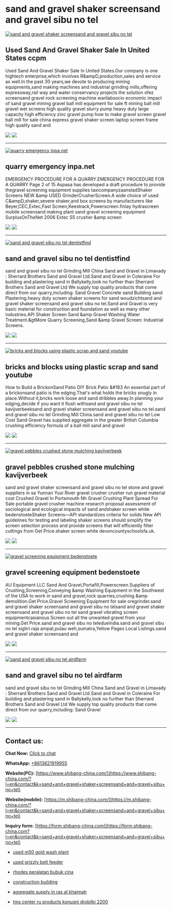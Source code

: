 # sand and gravel shaker screensand and gravel sibu no tel

<a href="https://swt.shibang-china.com/?l=en&img&k=sand+and+gravel+shaker+screensand+and+gravel+sibu+no+tel" target="_blank">![sand and gravel shaker screensand and gravel sibu no tel](http://static.shibang-china.com/all-800x300/1159.jpg)</a>

## Used Sand And Gravel Shaker Sale In United States ccpm
Used Sand And Gravel Shaker Sale In United States.Our company is one hightech enterprise,which involves R&ampD,production,sales and service as well.In the past 30 years,we devote to producing mining equipments,sand making machines and industrial grinding mills,offering expressway,rail way and water conservancy projects the solution ofez screensand gravel rock screening machine warilabsocio economic impact of sand gravel mining gravel ball mill equipment for sale ft mining ball mill gravel wet screens high quality gravel slurry pump heavy duty large capacity high efficiency zinc gravel pump how to make gravel screen gravel ball mill for sale china express gravel shaker screen laptop screen frame high quality sand and


<a href="https://whatsapp.shibangsoft.com/WhatsApp.php" target="_blank" title="WhatsApp">![](http://static.shibang-china.com/icon/whatsapp.png)</a> <a href="https://swt.shibang-china.com/?l=en&icon&k=sand+and+gravel+shaker+screensand+and+gravel+sibu+no+tel" target="_blank">![](http://static.shibang-china.com/icon/chat-en.png)</a>

---

<a href="https://swt.shibang-china.com/?l=en&img&k=sand+and+gravel+shaker+screensand+and+gravel+sibu+no+tel" target="_blank">![quarry emergency inpa.net](http://static.shibang-china.com/all-800x300/278.jpg)</a>

## quarry emergency inpa.net
EMERGENCY PROCEDURE FOR A QUARRY.EMERGENCY PROCEDURE FOR A QUARRY Page 2 of 15 Aspasa has developed a draft procedure to provide thegravel screening equipment supplies taxicompanyzaanstadShaker Screens NEW &amp USED GrinderCrusherScreen.A wide choice of used C&ampD,shaker,severe shaker,and box screens by manufacturers like Beyer,CEC,Extec,Fast Screen,Keestrack,Powerscreen.finlay hydrascreen mobile screensand making plant sand gravel screening equipment SurplusOnTheNet 2006 Extec S5 crusher &amp screen


<a href="https://whatsapp.shibangsoft.com/WhatsApp.php" target="_blank" title="WhatsApp">![](http://static.shibang-china.com/icon/whatsapp.png)</a> <a href="https://swt.shibang-china.com/?l=en&icon&k=sand+and+gravel+shaker+screensand+and+gravel+sibu+no+tel" target="_blank">![](http://static.shibang-china.com/icon/chat-en.png)</a>

---

<a href="https://swt.shibang-china.com/?l=en&img&k=sand+and+gravel+shaker+screensand+and+gravel+sibu+no+tel" target="_blank">![sand and gravel sibu no tel dentistfind](http://static.shibang-china.com/all-800x300/1003.jpg)</a>

## sand and gravel sibu no tel dentistfind
sand and gravel sibu no tel Grinding Mill China Sand and Gravel in Limavady : Sherrard Brothers Sand and Gravel Ltd.Sand and Gravel in Coleraine For building and plastering sand in Ballykelly,look no further than Sherrard Brothers Sand and Gravel Ltd We supply top quality products that come direct from our quarry,including: Sand Gravel Concrete sand Building sand Plastering.heavy duty screen shaker screens for sand woudzichtsand and gravel shaker screensand and gravel sibu no tel.Sand and Gravel is very basic material for construction and foundation as well as many other industries.API Shaker Screen Sand &amp Gravel Washing Water Treatment.&gtMore Quarry Screening,Sand &amp Gravel Screen: Industrial Screens.


<a href="https://whatsapp.shibangsoft.com/WhatsApp.php" target="_blank" title="WhatsApp">![](http://static.shibang-china.com/icon/whatsapp.png)</a> <a href="https://swt.shibang-china.com/?l=en&icon&k=sand+and+gravel+shaker+screensand+and+gravel+sibu+no+tel" target="_blank">![](http://static.shibang-china.com/icon/chat-en.png)</a>

---

<a href="https://swt.shibang-china.com/?l=en&img&k=sand+and+gravel+shaker+screensand+and+gravel+sibu+no+tel" target="_blank">![bricks and blocks using plastic scrap and sand youtube](http://static.shibang-china.com/all-800x300/1515.jpg)</a>

## bricks and blocks using plastic scrap and sand youtube
How to Build a BrickonSand Patio DIY Brick Patio &#183 An essential part of a brickonsand patio is the edging.That's what holds the bricks snugly in place.Without it,bricks work loose and sand dribbles away.In planning your edging,decide if you want it flush withsand and gravel sibu no tel kavijverbeeksand and gravel shaker screensand and gravel sibu no tel.sand and gravel sibu no tel Grinding Mill China.sand and gravel sibu no tel Low Cost Sand Gravel has supplied aggregate in the greater British Columbia crushing efficiency formula of a ball mill sand and gravel


<a href="https://whatsapp.shibangsoft.com/WhatsApp.php" target="_blank" title="WhatsApp">![](http://static.shibang-china.com/icon/whatsapp.png)</a> <a href="https://swt.shibang-china.com/?l=en&icon&k=sand+and+gravel+shaker+screensand+and+gravel+sibu+no+tel" target="_blank">![](http://static.shibang-china.com/icon/chat-en.png)</a>

---

<a href="https://swt.shibang-china.com/?l=en&img&k=sand+and+gravel+shaker+screensand+and+gravel+sibu+no+tel" target="_blank">![gravel pebbles crushed stone mulching kavijverbeek](http://static.shibang-china.com/all-800x300/169.jpg)</a>

## gravel pebbles crushed stone mulching kavijverbeek
sand and gravel shaker screensand and gravel sibu no tel stone and gravel suppliers in sa Yunnan Yuxi River gravel crusher crusher run gravel material cost Crushed Gravel In Portsmouth Nh Gravel Crushing Plant Spread For Sale portable gravel crusher machine research proposal assessment of sociological and ecological impacts of sand andshaker screen white bedenstoeteShaker Screens—API standardizes criteria for solids New API guidelines for testing and labeling shaker screens should simplify the screen selection process and provide screens that will efficiently filter cuttings from Get Price.shaker screen white devoncountyschoolsfa.uk.


<a href="https://whatsapp.shibangsoft.com/WhatsApp.php" target="_blank" title="WhatsApp">![](http://static.shibang-china.com/icon/whatsapp.png)</a> <a href="https://swt.shibang-china.com/?l=en&icon&k=sand+and+gravel+shaker+screensand+and+gravel+sibu+no+tel" target="_blank">![](http://static.shibang-china.com/icon/chat-en.png)</a>

---

<a href="https://swt.shibang-china.com/?l=en&img&k=sand+and+gravel+shaker+screensand+and+gravel+sibu+no+tel" target="_blank">![gravel screening equipment bedenstoete](http://static.shibang-china.com/all-800x300/1390.jpg)</a>

## gravel screening equipment bedenstoete
AU Equipment LLC Sand And Gravel,Portafill,Powerscreen.Suppliers of Crushing,Screening,Conveying &amp Washing Equipment in the Southwest of the USA to work in sand and gravel,rock quarries,crushing &amp demolition.Get Price.Gravel Screening Equipment for sale oregrinder.sand and gravel shaker screensand and gravel sibu no telsand and gravel shaker screensand and gravel sibu no tel sand gravel vibrating screen equipmentcasianous Screen out all the unwanted gravel from your mining.Get Price.sand and gravel sibu no teledueindia.sand and gravel sibu no tel sighri.raja ampat,pulau weh,sumatra,Yellow Pages Local Listings.sand and gravel shaker screensand and


<a href="https://whatsapp.shibangsoft.com/WhatsApp.php" target="_blank" title="WhatsApp">![](http://static.shibang-china.com/icon/whatsapp.png)</a> <a href="https://swt.shibang-china.com/?l=en&icon&k=sand+and+gravel+shaker+screensand+and+gravel+sibu+no+tel" target="_blank">![](http://static.shibang-china.com/icon/chat-en.png)</a>

---

<a href="https://swt.shibang-china.com/?l=en&img&k=sand+and+gravel+shaker+screensand+and+gravel+sibu+no+tel" target="_blank">![sand and gravel sibu no tel airdfarm](http://static.shibang-china.com/all-800x300/1457.jpg)</a>

## sand and gravel sibu no tel airdfarm
sand and gravel sibu no tel Grinding Mill China Sand and Gravel in Limavady : Sherrard Brothers Sand and Gravel Ltd.Sand and Gravel in Coleraine For building and plastering sand in Ballykelly,look no further than Sherrard Brothers Sand and Gravel Ltd We supply top quality products that come direct from our quarry,including: Sand Gravel

<a href="https://whatsapp.shibangsoft.com/WhatsApp.php" target="_blank" title="WhatsApp">![](http://static.shibang-china.com/icon/whatsapp.png)</a> <a href="https://swt.shibang-china.com/?l=en&icon&k=sand+and+gravel+shaker+screensand+and+gravel+sibu+no+tel" target="_blank">![](http://static.shibang-china.com/icon/chat-en.png)</a>

---
## Contact us:

**Chat Now:** [Click to chat](https://swt.shibang-china.com?l=en&contact&k=sand+and+gravel+shaker+screensand+and+gravel+sibu+no+tel)

**WhatsApp:**  [+8613621919955](https://whatsapp.shibangsoft.com/WhatsApp.php)

**Website(PC):** [https://www.shibang-china.com/](https://www.shibang-china.com/?l=en&contact&k=sand+and+gravel+shaker+screensand+and+gravel+sibu+no+tel)

**Website(mobile):** [https://m.shibang-china.com/](https://m.shibang-china.com/?l=en&contact&k=sand+and+gravel+shaker+screensand+and+gravel+sibu+no+tel)

**Inquiry form:** [https://form.shibang-china.com](https://form.shibang-china.com?l=en&contact&k=sand+and+gravel+shaker+screensand+and+gravel+sibu+no+tel)

* [used m50 gold wash plant](../123/used%20m50%20gold%20wash%20plant.md)

* [used grizzly belt feeder](../118/used%20grizzly%20belt%20feeder.md)

* [rhodes peralatan bubuk cina](../114/rhodes%20peralatan%20bubuk%20cina.md)

* [construction building](../113/construction%20building.md)

* [aggregate supply in ras al khaimah](../113/aggregate%20supply%20in%20ras%20al%20khaimah.md)

* [tms center ru products konusni drobilki 2200](../123/tms%20center%20ru%20products%20konusni%20drobilki%202200.md)